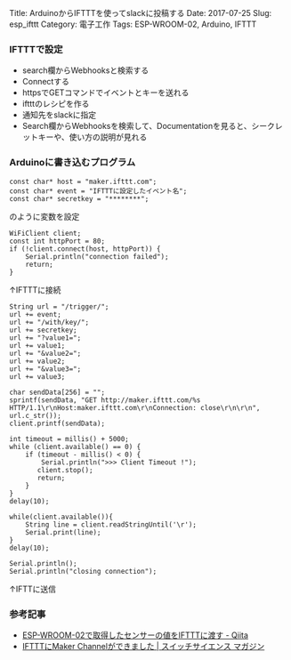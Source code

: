 Title: ArduinoからIFTTTを使ってslackに投稿する
Date: 2017-07-25
Slug: esp_ifttt
Category: 電子工作
Tags: ESP-WROOM-02, Arduino, IFTTT

### IFTTTで設定
- search欄からWebhooksと検索する
- Connectする
- httpsでGETコマンドでイベントとキーを送れる
- iftttのレシピを作る
- 通知先をslackに指定
- Search欄からWebhooksを検索して、Documentationを見ると、シークレットキーや、使い方の説明が見れる

### Arduinoに書き込むプログラム
```
const char* host = "maker.ifttt.com";
const char* event = "IFTTTに設定したイベント名";
const char* secretkey = "********";
```
のように変数を設定

```
WiFiClient client;
const int httpPort = 80;
if (!client.connect(host, httpPort)) {
	Serial.println("connection failed");
	return;
}
```
↑IFTTTに接続

```
String url = "/trigger/";
url += event;
url += "/with/key/";
url += secretkey;
url += "?value1=";
url += value1;
url += "&value2=";
url += value2;
url += "&value3=";
url += value3;

char sendData[256] = "";
sprintf(sendData, "GET http://maker.ifttt.com/%s HTTP/1.1\r\nHost:maker.ifttt.com\r\nConnection: close\r\n\r\n", url.c_str());
client.printf(sendData);

int timeout = millis() + 5000;
while (client.available() == 0) {
	if (timeout - millis() < 0) {
    	Serial.println(">>> Client Timeout !");
       client.stop();
       return;
    }
}
delay(10);

while(client.available()){
	String line = client.readStringUntil('\r');
	Serial.print(line);
}
delay(10);

Serial.println();
Serial.println("closing connection");

```
↑IFTTに送信


### 参考記事
* [ESP-WROOM-02で取得したセンサーの値をIFTTTに渡す - Qiita](http://qiita.com/snumano/items/ad453fd6137249c40147)
* [IFTTTにMaker Channelができました | スイッチサイエンス マガジン](http://mag.switch-science.com/2015/06/25/ifttt-maker-channel/)
